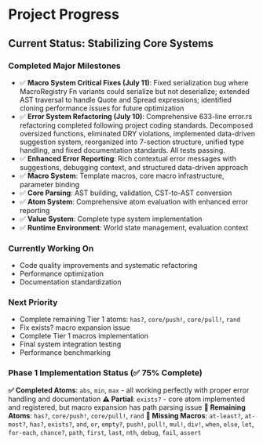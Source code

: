 # Project Progress

## Current Status: Stabilizing Core Systems

### Completed Major Milestones
- ✅ **Macro System Critical Fixes (July 11)**: Fixed serialization bug where MacroRegistry Fn variants could serialize but not deserialize; extended AST traversal to handle Quote and Spread expressions; identified cloning performance issues for future optimization
- ✅ **Error System Refactoring (July 10)**: Comprehensive 633-line error.rs refactoring completed following project coding standards. Decomposed oversized functions, eliminated DRY violations, implemented data-driven suggestion system, reorganized into 7-section structure, unified type handling, and fixed documentation standards. All tests passing.
- ✅ **Enhanced Error Reporting**: Rich contextual error messages with suggestions, debugging context, and structured data-driven approach
- ✅ **Macro System**: Template macros, core macro infrastructure, parameter binding
- ✅ **Core Parsing**: AST building, validation, CST-to-AST conversion
- ✅ **Atom System**: Comprehensive atom evaluation with enhanced error reporting
- ✅ **Value System**: Complete type system implementation
- ✅ **Runtime Environment**: World state management, evaluation context

### Currently Working On
- Code quality improvements and systematic refactoring
- Performance optimization
- Documentation standardization

### Next Priority
- Complete remaining Tier 1 atoms: `has?`, `core/push!`, `core/pull!`, `rand`
- Fix exists? macro expansion issue
- Complete Tier 1 macros implementation
- Final system integration testing
- Performance benchmarking

### Phase 1 Implementation Status (✅ 75% Complete)
**✅ Completed Atoms**: `abs`, `min`, `max` - all working perfectly with proper error handling and documentation
**⚠️ Partial**: `exists?` - core atom implemented and registered, but macro expansion has path parsing issue
**🔴 Remaining Atoms**: `has?`, `core/push!`, `core/pull!`, `rand`
**🔴 Missing Macros**: `at-least?`, `at-most?`, `has?`, `exists?`, `and`, `or`, `empty?`, `push!`, `pull!`, `mul!`, `div!`, `when`, `else`, `let`, `for-each`, `chance?`, `path`, `first`, `last`, `nth`, `debug`, `fail`, `assert`
